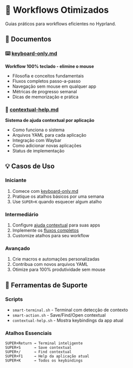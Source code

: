 # 🚀 Workflows Otimizados

Guias práticos para workflows eficientes no Hyprland.

## 📄 Documentos

### ⌨️ [keyboard-only.md](keyboard-only.md)
**Workflow 100% teclado - elimine o mouse**
- Filosofia e conceitos fundamentais
- Fluxos completos passo-a-passo
- Navegação sem mouse em qualquer app
- Métricas de progresso semanal
- Dicas de memorização e prática

### 🎯 [contextual-help.md](contextual-help.md)
**Sistema de ajuda contextual por aplicação**
- Como funciona o sistema
- Arquivos YAML para cada aplicação
- Integração com Waybar
- Como adicionar novas aplicações
- Status de implementação

## 💡 Casos de Uso

### Iniciante
1. Comece com [keyboard-only.md](keyboard-only.md#semana-1-fundamentos)
2. Pratique os atalhos básicos por uma semana
3. Use `SUPER+K` quando esquecer algum atalho

### Intermediário
1. Configure [ajuda contextual](contextual-help.md) para suas apps
2. Implemente os [fluxos completos](keyboard-only.md#fluxos-completos-sem-mouse)
3. Customize atalhos para seu workflow

### Avançado
1. Crie macros e automações personalizadas
2. Contribua com novos arquivos YAML
3. Otimize para 100% produtividade sem mouse

## 🔧 Ferramentas de Suporte

### Scripts
- `smart-terminal.sh` - Terminal com detecção de contexto
- `smart-action.sh` - Save/Find/Open contextual
- `contextual-help.sh` - Mostra keybindings da app atual

### Atalhos Essenciais
```
SUPER+Return → Terminal inteligente
SUPER+S      → Save contextual
SUPER+/      → Find contextual
SUPER+F1     → Help da aplicação atual
SUPER+K      → Todos os keybindings
```